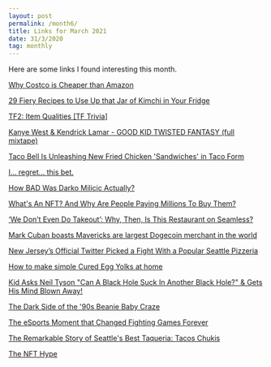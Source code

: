 ```yaml
---
layout: post
permalink: /month6/
title: Links for March 2021
date: 31/3/2020
tag: monthly
---
```


Here are some links I found interesting this month.

[Why Costco is Cheaper than Amazon](https://www.youtube.com/watch?v=S7BycrGnaJA)

[29 Fiery Recipes to Use Up that Jar of Kimchi in Your Fridge](https://www.bonappetit.com/recipes/slideshow/kimchi-recipes)

[TF2: Item Qualities [TF Trivia]](https://www.youtube.com/watch?v=eQeCw1EZau4)

[Kanye West & Kendrick Lamar - GOOD KID TWISTED FANTASY (full mixtape)](https://www.youtube.com/watch?v=2_oks8eX5zg)

[Taco Bell Is Unleashing New Fried Chicken 'Sandwiches' in Taco Form](https://www.thrillist.com/news/nation/taco-bell-fried-chicken-sandwich-tacos-new-menu-item)

[I... regret... this bet.](https://www.youtube.com/watch?v=dEoYWHaTLO8)

[How BAD Was Darko Milicic Actually?](https://www.youtube.com/watch?v=KvMRT0kmwrc)

[What's An NFT? And Why Are People Paying Millions To Buy Them?](https://www.npr.org/2021/03/05/974089381/whats-an-nft-and-why-are-people-paying-millions-to-buy-them)

[‘We Don’t Even Do Takeout’: Why, Then, Is This Restaurant on Seamless?](https://www.eater.com/2020/1/29/21113416/grubhub-seamless-kin-khao-online-delivery-mistake-doordash)

[Mark Cuban boasts Mavericks are largest Dogecoin merchant in the world](https://sports.yahoo.com/mark-cuban-mavericks-largest-dogecoin-merchant-cryptocurrency-021811555.html)

[New Jersey’s Official Twitter Picked a Fight With a Popular Seattle Pizzeria](https://seattle.eater.com/2021/3/8/22320075/new-jersey-twitter-trolls-seattle-pizzeria-breezy-town-windy-city)

[How to make simple Cured Egg Yolks at home](https://www.youtube.com/watch?v=KgQIZYFu39k)

[Kid Asks Neil Tyson "Can A Black Hole Suck In Another Black Hole?" & Gets His Mind Blown Away!](https://www.youtube.com/watch?v=iLKTZr00xBg)

[The Dark Side of the '90s Beanie Baby Craze](https://www.history.com/news/beanie-babies-value-criminal-activity)

[The eSports Moment that Changed Fighting Games Forever](https://www.youtube.com/watch?v=4cNCa8PylLA)

[The Remarkable Story of Seattle's Best Taqueria: Tacos Chukis](https://www.thrillist.com/eat/seattle/tacos-chukis-best-taqueria-seattle-washington)

[The NFT Hype](https://www.youtube.com/watch?v=ruAVRY4uBng)